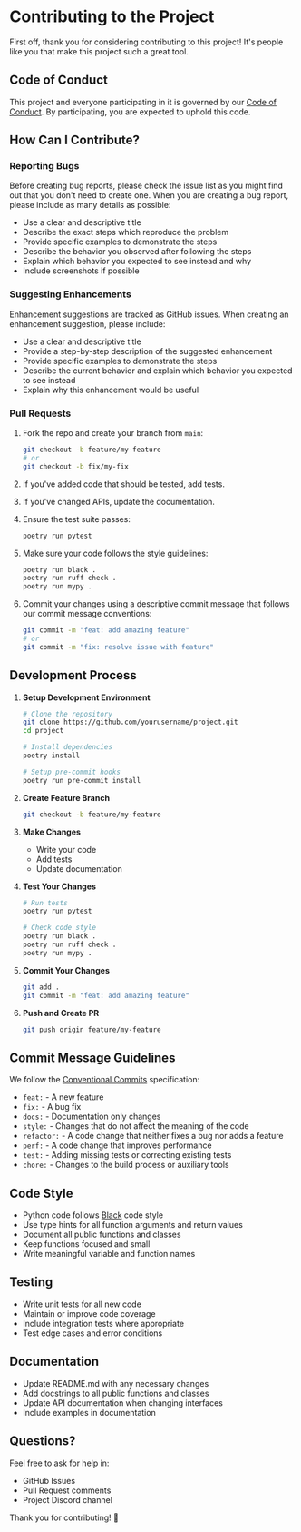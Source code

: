 # Contributing to the Project

First off, thank you for considering contributing to this project! It's people like you that make this project such a great tool.

## Code of Conduct

This project and everyone participating in it is governed by our [Code of Conduct](CODE_OF_CONDUCT.md). By participating, you are expected to uphold this code.

## How Can I Contribute?

### Reporting Bugs

Before creating bug reports, please check the issue list as you might find out that you don't need to create one. When you are creating a bug report, please include as many details as possible:

* Use a clear and descriptive title
* Describe the exact steps which reproduce the problem
* Provide specific examples to demonstrate the steps
* Describe the behavior you observed after following the steps
* Explain which behavior you expected to see instead and why
* Include screenshots if possible

### Suggesting Enhancements

Enhancement suggestions are tracked as GitHub issues. When creating an enhancement suggestion, please include:

* Use a clear and descriptive title
* Provide a step-by-step description of the suggested enhancement
* Provide specific examples to demonstrate the steps
* Describe the current behavior and explain which behavior you expected to see instead
* Explain why this enhancement would be useful

### Pull Requests

1. Fork the repo and create your branch from `main`:
   ```bash
   git checkout -b feature/my-feature
   # or
   git checkout -b fix/my-fix
   ```

2. If you've added code that should be tested, add tests.
3. If you've changed APIs, update the documentation.
4. Ensure the test suite passes:
   ```bash
   poetry run pytest
   ```

5. Make sure your code follows the style guidelines:
   ```bash
   poetry run black .
   poetry run ruff check .
   poetry run mypy .
   ```

6. Commit your changes using a descriptive commit message that follows our commit message conventions:
   ```bash
   git commit -m "feat: add amazing feature"
   # or
   git commit -m "fix: resolve issue with feature"
   ```

## Development Process

1. **Setup Development Environment**
   ```bash
   # Clone the repository
   git clone https://github.com/yourusername/project.git
   cd project

   # Install dependencies
   poetry install

   # Setup pre-commit hooks
   poetry run pre-commit install
   ```

2. **Create Feature Branch**
   ```bash
   git checkout -b feature/my-feature
   ```

3. **Make Changes**
   * Write your code
   * Add tests
   * Update documentation

4. **Test Your Changes**
   ```bash
   # Run tests
   poetry run pytest

   # Check code style
   poetry run black .
   poetry run ruff check .
   poetry run mypy .
   ```

5. **Commit Your Changes**
   ```bash
   git add .
   git commit -m "feat: add amazing feature"
   ```

6. **Push and Create PR**
   ```bash
   git push origin feature/my-feature
   ```

## Commit Message Guidelines

We follow the [Conventional Commits](https://www.conventionalcommits.org/) specification:

* `feat:` - A new feature
* `fix:` - A bug fix
* `docs:` - Documentation only changes
* `style:` - Changes that do not affect the meaning of the code
* `refactor:` - A code change that neither fixes a bug nor adds a feature
* `perf:` - A code change that improves performance
* `test:` - Adding missing tests or correcting existing tests
* `chore:` - Changes to the build process or auxiliary tools

## Code Style

* Python code follows [Black](https://black.readthedocs.io/) code style
* Use type hints for all function arguments and return values
* Document all public functions and classes
* Keep functions focused and small
* Write meaningful variable and function names

## Testing

* Write unit tests for all new code
* Maintain or improve code coverage
* Include integration tests where appropriate
* Test edge cases and error conditions

## Documentation

* Update README.md with any necessary changes
* Add docstrings to all public functions and classes
* Update API documentation when changing interfaces
* Include examples in documentation

## Questions?

Feel free to ask for help in:
* GitHub Issues
* Pull Request comments
* Project Discord channel

Thank you for contributing! 🎉